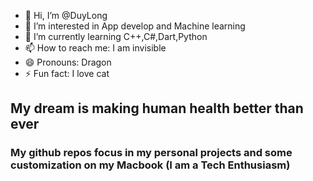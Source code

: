 - 👋 Hi, I’m @DuyLong
- 👀 I’m interested in App develop and Machine learning
- 🌱 I’m currently learning C++,C#,Dart,Python
- 📫 How to reach me: I am invisible
- 😄 Pronouns: Dragon
- ⚡ Fun fact: I love cat

## My dream is making human health better than ever
### My github repos focus in my personal projects and some customization on my Macbook (I am a Tech Enthusiasm)
<!---
DuyLongCode/DuyLongCode is a ✨ special ✨ repository because its `README.md` (this file) appears on your GitHub profile.
You can click the Preview link to take a look at your changes.
--->
